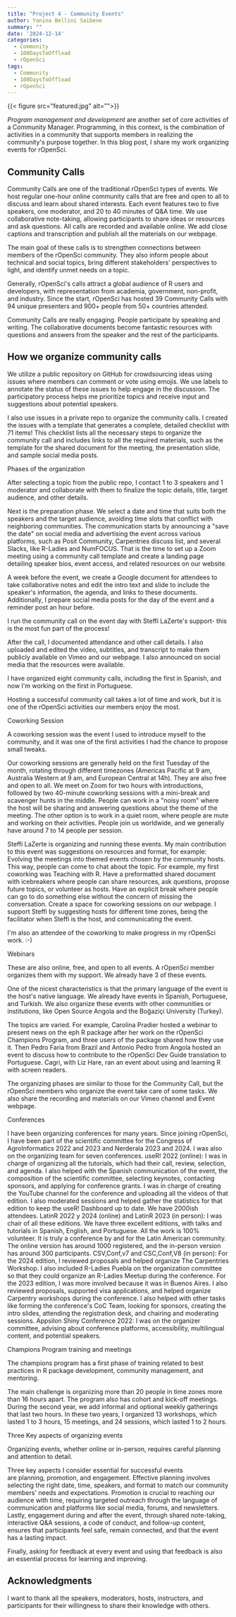 ```yaml
---
title: "Project 4 - Community Events"
author: Yanina Bellini Saibene
summary: "" 
date: '2024-12-14'
categories:
  - Community
  - 100DaysToOffload
  - rOpenSci
tags:
  - Community
  - 100DaysToOffload
  - rOpenSci
---
```


{{< figure src="featured.jpg" alt="">}}


*Program management and development* are another set of core activities of a Community Manager. 
Programming, in this context, is the combination of activities in a community that supports 
members in realizing the community's purpose together. 
In this blog post, I share my work organizing events for rOpenSci.

## Community Calls

Community Calls are one of the traditional rOpenSci types of events. 
We host regular one-hour online community calls that are free and open to all to 
discuss and learn about shared interests. 
Each event features two to five speakers, one moderator, and 20 to 40 minutes of Q&A time. 
We use collaborative note-taking, allowing participants to share ideas or resources and ask questions. 
All calls are recorded and available online. 
We add close captions and transcription and publish all the materials on our webpage. 

The main goal of these calls is to strengthen connections between members of the 
rOpenSci community. They also inform people about technical and social topics, 
bring different stakeholders' perspectives to light, and identify unmet needs on a topic. 

Generally, rOpenSci's calls attract a global audience of R users and developers, 
with representation from academia, government, non-profit, and industry. 
Since the start, rOpenSci has hosted 39 Community Calls with 94 unique presenters 
and 900+ people from 50+ countries attended.

Community Calls are really engaging. 
People participate by speaking and writing. 
The collaborative documents become fantastic resources with questions and answers 
from the speaker and the rest of the participants. 

## How we organize community calls

We utilize a public repository on GitHub for crowdsourcing ideas using issues where members can comment or vote using emojis. We use
labels to annotate the status of these issues to help engage in the discussion. The participatory process helps me prioritize topics and receive input and suggestions about potential speakers.

I also use issues in a private repo to organize the community calls. I created the issues with a template that generates a complete, detailed checklist with 71 items! This checklist lists all the necessary steps to organize the community call and includes links to all the required materials, such as the template for the shared document for the meeting, the presentation slide, and sample social media posts.

Phases of the organization 

After selecting a topic from the public repo, I contact 1 to 3 speakers and 1 moderator and collaborate with them to finalize the topic details, title, target audience, and other details.

Next is the preparation phase. We select a date and time that suits both the speakers and the target audience, avoiding time slots that conflict with neighboring communities. The communication starts by announcing a "save the date" on social media and advertising the event across various platforms, such as Posit Community, Carpentries discuss list, and several Slacks, like R-Ladies and NumFOCUS.
That is the time to set up a Zoom meeting using a community call template and create a landing page detailing speaker bios, event access, and related resources on our website. 

A week before the event, we create a Google document for attendees to take collaborative notes and edit the intro text and slide to include the speaker's information, the agenda, and links to these documents. Additionally, I prepare social media posts for the day of the event and a reminder post an hour before.

I run the community call on the event day with Steffi LaZerte's support- this is the most fun part of the process!

After the call, I documented attendance and other call details. I also uploaded and edited the video, subtitles, and transcript to make them publicly available on Vimeo and our webpage. I also announced on social media that the resources were available.

I have organized eight community calls, including the first in Spanish, and now I'm working on the first in Portuguese. 

Hosting a successful community call takes a lot of time and work, but it is one of the rOpenSci activities our members enjoy the most.

Coworking Session

A coworking session was the event I used to introduce myself to the community, and it was one of the first activities I had the chance to propose small tweaks.

Our coworking sessions are generally held on the first Tuesday of the month, rotating through different timezones (Americas Pacific at 9 am, Australia Western at 9 am, and European Central at 14h). They are also free and open to all. We meet on Zoom for two hours with introductions, followed by two 40-minute coworking sessions with a mini-break and scavenger hunts in the middle. People can work in a "noisy room" where the host will be sharing and answering questions about the theme of the meeting. The other option is to work in a quiet room, where people are mute and working on their activities. People join us worldwide, and we generally have around 7 to 14 people per session.

Steffi LaZerte is organizing and running these events. My main contribution to this event was suggestions on resources and format, for example:
Evolving the meetings into themed events chosen by the community hosts. This way, people can come to chat about the topic. For example, my first coworking was Teaching with R. 
Have a preformatted shared document with icebreakers where people can share resources, ask questions, propose future topics, or volunteer as hosts.
Have an explicit break where people can go to do something else without the concern of missing the conversation. 
Create a space for coworking sessions on our webpage. 
I support Steffi by suggesting hosts for different time zones, being the facilitator when Steffi is the host, and communicating the event. 

I'm also an attendee of the coworking to make progress in my rOpenSci work. :-)

Webinars

These are also online, free, and open to all events. A rOpenSci member organizes them with my support. We already have 3 of these events. 

One of the nicest characteristics is that the primary language of the event is the host's native language. We already have events in Spanish, Portuguese, and Turkish. We also organize these events with other communities or institutions, like Open Source Angola and the Boğaziçi University (Turkey).

The topics are varied. For example, Carolina Pradier hosted a webinar to present news on the eph R package after her work on the rOpenSci Champions Program, and three users of the package shared how they use it. Then Pedro Faria from Brazil and Antonio Pedro from Angola hosted an event to discuss how to contribute to the rOpenSci Dev Guide translation to Portuguese. Cagri, with Liz Hare, ran an event about using and learning R with screen readers. 

The organizing phases are similar to those for the Community Call, but the rOpenSci members who organize the event take care of some tasks. We also share the recording and materials on our Vimeo channel and Event webpage. 
  
Conferences

I have been organizing conferences for many years. Since joining rOpenSci, I have been part of the scientific committee for the Congress of AgroInformatics 2022 and 2023 and Nerderala 2023 and 2024. I was also on the organizing team for seven conferences.
useR! 2022 (online):  I was in charge of organizing all the tutorials, which had their call, review, selection, and agenda. I also helped with the Spanish communication of the event, the composition of the scientific committee, selecting keynotes, contacting sponsors, and applying for conference grants. I was in charge of creating the YouTube channel for the conference and uploading all the videos of that edition. I also moderated sessions and helped gather the statistics for that edition to keep the useR! Dashboard up to date. We have 2000ish attendees. 
LatinR 2022 y 2024 (online) and LatinR 2023 (in person): I was chair of all these editions. We have three excellent editions, with talks and tutorials in Spanish, English, and Portuguese. All the work is 100% volunteer. It is truly a conference by and for the Latin American community. The online version has around 1000 registered, and the in-person version has around 300 participants. 
CSV,Conf,v7 and CSC,Conf,V8 (in person): For the 2024 edition, I reviewed proposals and helped organize The Carpentries Workshop. I also included R-Ladies Puebla on the organization committee so that they could organize an R-Ladies Meetup during the conference. For the 2023 edition, I was more involved because it was in Buenos Aires. I also reviewed proposals, supported visa applications, and helped organize Carpentry workshops during the conference. I also helped with other tasks like forming the conference's CoC Team, looking for sponsors, creating the intro slides, attending the registration desk, and chairing and moderating sessions.
Appsilon Shiny Conference 2022: I was on the organizer committee, advising about conference platforms, accessibility, multilingual content, and potential speakers.
 
Champions Program training and meetings

The champions program has a first phase of training related to best practices in R package development, community management, and mentoring. 

The main challenge is organizing more than 20 people in time zones more than 16 hours apart. The program also has cohort and kick-off meetings. During the second year, we add informal and optional weekly gatherings that last two hours. 
In these two years, I organized 13 workshops, which lasted 1 to 3 hours, 15 meetings, and 24 sessions, which lasted 1 to 2 hours. 

 Three Key aspects of organizing events 

Organizing events, whether online or in-person, requires careful planning and attention to detail. 

Three key aspects I consider essential for successful events are planning, promotion, and engagement. Effective planning involves selecting the right date, time, speakers, and format to match our community members' needs and expectations. Promotion is crucial to reaching our audience with time, requiring targeted outreach through the language of communication and platforms like social media, forums, and newsletters. Lastly, engagement during and after the event, through shared note-taking, interactive Q&A sessions, a code of conduct, and follow-up content, ensures that participants feel safe, remain connected, and that the event has a lasting impact.

Finally, asking for feedback at every event and using that feedback is also an essential process for learning and improving. 

## Acknowledgments

I want to thank all the speakers, moderators, hosts, instructors, and participants for their willingness to share their knowledge with others. 
